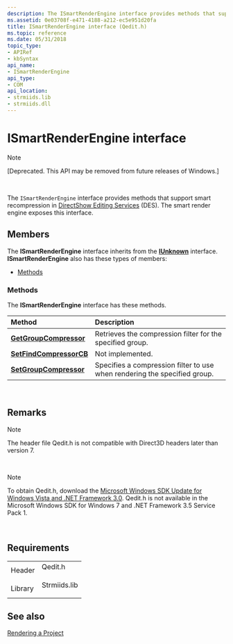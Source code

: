 ```yaml
---
description: The ISmartRenderEngine interface provides methods that support smart recompression in DirectShow Editing Services (DES). The smart render engine exposes this interface.
ms.assetid: 0e03708f-e471-4188-a212-ec5e951d20fa
title: ISmartRenderEngine interface (Qedit.h)
ms.topic: reference
ms.date: 05/31/2018
topic_type: 
- APIRef
- kbSyntax
api_name: 
- ISmartRenderEngine
api_type: 
- COM
api_location: 
- strmiids.lib
- strmiids.dll
---
```


# ISmartRenderEngine interface

> [!Note]  
> \[Deprecated. This API may be removed from future releases of Windows.\]

 

The `ISmartRenderEngine` interface provides methods that support smart recompression in [DirectShow Editing Services](directshow-editing-services.md) (DES). The smart render engine exposes this interface.

## Members

The **ISmartRenderEngine** interface inherits from the [**IUnknown**](/windows/win32/api/unknwn/nn-unknwn-iunknown) interface. **ISmartRenderEngine** also has these types of members:

-   [Methods](#methods)

### Methods

The **ISmartRenderEngine** interface has these methods.



| Method                                                                | Description                                                                          |
|:----------------------------------------------------------------------|:-------------------------------------------------------------------------------------|
| [**GetGroupCompressor**](ismartrenderengine-getgroupcompressor.md)   | Retrieves the compression filter for the specified group.<br/>                 |
| [**SetFindCompressorCB**](ismartrenderengine-setfindcompressorcb.md) | Not implemented.<br/>                                                          |
| [**SetGroupCompressor**](ismartrenderengine-setgroupcompressor.md)   | Specifies a compression filter to use when rendering the specified group.<br/> |



 

## Remarks

> [!Note]  
> The header file Qedit.h is not compatible with Direct3D headers later than version 7.

 

> [!Note]  
> To obtain Qedit.h, download the [Microsoft Windows SDK Update for Windows Vista and .NET Framework 3.0](https://msdn.microsoft.com/windowsvista/bb980924.aspx). Qedit.h is not available in the Microsoft Windows SDK for Windows 7 and .NET Framework 3.5 Service Pack 1.

 

## Requirements



|                    |                                                                                         |
|--------------------|-----------------------------------------------------------------------------------------|
| Header<br/>  | <dl> <dt>Qedit.h</dt> </dl>      |
| Library<br/> | <dl> <dt>Strmiids.lib</dt> </dl> |



## See also

<dl> <dt>

[Rendering a Project](rendering-a-project.md)
</dt> </dl>

 

 
